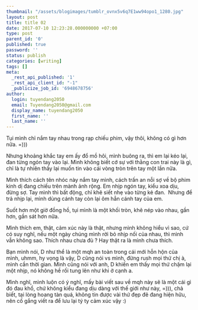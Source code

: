 ```yaml
---
thumbnail: "/assets/blogimages/tumblr_ovnx5v6q7E1ww94opo1_1280.jpg"
layout: post
title: title 02
date: 2017-07-10 12:23:28.000000000 +07:00
type: post
parent_id: '0'
published: true
password: ''
status: publish
categories: [writing]
tags: []
meta:
  _rest_api_published: '1'
  _rest_api_client_id: "-1"
  _publicize_job_id: '6948678756'
author:
  login: tuyendang2050
  email: Tuyendang2050@gmail.com
  display_name: tuyendang2050
  first_name: ''
  last_name: ''
---
```

Tụi mình chỉ nắm tay nhau trong rạp chiếu phim, vậy thôi, không có gì hơn nữa. =)))


Nhưng khoảng khắc tay em ấy đổ mồ hôi, mình buông ra, thì em lại kéo lại, đan từng ngón tay vào lại. Mình không biết cớ sự với thằng con trai này là gì, chỉ là tự nhiên thấy lại muốn tin vào cái vòng tròn trên tay một lần nữa.


Mình thích cách tên nhóc này nắm tay mình, cách trấn an nỗi sợ về bộ phim kinh dị đang chiếu trên mành ảnh rộng. Em nhịp ngón tay, kiểu xoa dịu, đừng sợ. Tay mình thì bất động, chỉ khẽ siết nhẹ vào từng kẻ đan.  Nhưng để trả nhịp lại, mình dùng cánh tay còn lại ôm hẳn cánh tay của em.





Suốt hơn một giờ đồng hồ, tụi mình là một khối tròn, khẽ nép vào nhau, gần hơn, gần sát hơn nữa.


Mình thích em, thật, cảm xúc này là thật, nhưng mình không hiểu vì sao, cứ có suy nghĩ, nếu một ngày chúng mình rời bỏ nhịp nối của nhau, thì mình vẫn không sao. Thích nhau chưa đủ ? Hay thật ra là mình chưa thích.


Bạn mình nói, D như thể là một mqh an toàn trong cái mới hỗn hộn của mình, uhmm, hy vọng là vậy, D cũng nói vs mình, đừng rush mọi thứ chị à, mình cần thời gian. Mình cũng nói với anh, D khiến em thấy mọi thứ chậm lại một nhịp, nó không hề rối tung lên như khi ở cạnh a.


Mình nghĩ, mình luộn có ý nghĩ, mấy bài viết sau về mqh này sẽ là một cái gì đó đau khổ, chứ không kiểu đang dịu dàng với thế giới như này, =))), chả biết, tại lòng hoang tàn quá, không tin được vài thứ đẹp đẽ đang hiện hữu, nên cố gắng viết ra để lưu lại tý ty cảm xúc vậy :)
